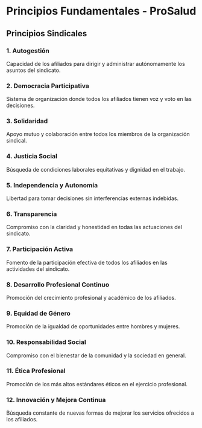 
# Principios Fundamentales - ProSalud

## Principios Sindicales

### 1. Autogestión
Capacidad de los afiliados para dirigir y administrar autónomamente los asuntos del sindicato.

### 2. Democracia Participativa
Sistema de organización donde todos los afiliados tienen voz y voto en las decisiones.

### 3. Solidaridad
Apoyo mutuo y colaboración entre todos los miembros de la organización sindical.

### 4. Justicia Social
Búsqueda de condiciones laborales equitativas y dignidad en el trabajo.

### 5. Independencia y Autonomía
Libertad para tomar decisiones sin interferencias externas indebidas.

### 6. Transparencia
Compromiso con la claridad y honestidad en todas las actuaciones del sindicato.

### 7. Participación Activa
Fomento de la participación efectiva de todos los afiliados en las actividades del sindicato.

### 8. Desarrollo Profesional Continuo
Promoción del crecimiento profesional y académico de los afiliados.

### 9. Equidad de Género
Promoción de la igualdad de oportunidades entre hombres y mujeres.

### 10. Responsabilidad Social
Compromiso con el bienestar de la comunidad y la sociedad en general.

### 11. Ética Profesional
Promoción de los más altos estándares éticos en el ejercicio profesional.

### 12. Innovación y Mejora Continua
Búsqueda constante de nuevas formas de mejorar los servicios ofrecidos a los afiliados.
